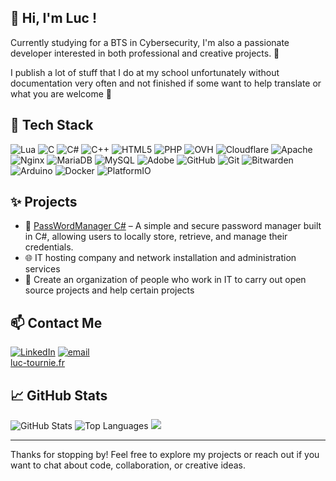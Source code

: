 ## 👋 Hi, I'm Luc !

Currently studying for a BTS in Cybersecurity, I'm also a passionate developer interested in both professional and creative projects. 🚀

I publish a lot of stuff that I do at my school unfortunately without documentation very often and not finished if some want to help translate or what you are welcome 🙂
## 🧰 Tech Stack

![Lua](https://img.shields.io/badge/lua-%232C2D72.svg?style=flat&logo=lua&logoColor=white) ![C](https://img.shields.io/badge/c-%2300599C.svg?style=flat&logo=c&logoColor=white) ![C#](https://img.shields.io/badge/c%23-%23239120.svg?style=flat&logo=csharp&logoColor=white) ![C++](https://img.shields.io/badge/c++-%2300599C.svg?style=flat&logo=c%2B%2B&logoColor=white) ![HTML5](https://img.shields.io/badge/html5-%23E34F26.svg?style=flat&logo=html5&logoColor=white) ![PHP](https://img.shields.io/badge/php-%23777BB4.svg?style=flat&logo=php&logoColor=white) ![OVH](https://img.shields.io/badge/ovh-%23123F6D.svg?style=flat&logo=ovh&logoColor=#123F6D) ![Cloudflare](https://img.shields.io/badge/Cloudflare-F38020?style=flat&logo=Cloudflare&logoColor=white) ![Apache](https://img.shields.io/badge/apache-%23D42029.svg?style=flat&logo=apache&logoColor=white) ![Nginx](https://img.shields.io/badge/nginx-%23009639.svg?style=flat&logo=nginx&logoColor=white) ![MariaDB](https://img.shields.io/badge/MariaDB-003545?style=flat&logo=mariadb&logoColor=white) ![MySQL](https://img.shields.io/badge/mysql-4479A1.svg?style=flat&logo=mysql&logoColor=white) ![Adobe](https://img.shields.io/badge/adobe-%23FF0000.svg?style=flat&logo=adobe&logoColor=white) ![GitHub](https://img.shields.io/badge/github-%23121011.svg?style=flat&logo=github&logoColor=white) ![Git](https://img.shields.io/badge/git-%23F05033.svg?style=flat&logo=git&logoColor=white) ![Bitwarden](https://img.shields.io/badge/bitwarden-%23175DDC.svg?style=flat&logo=bitwarden&logoColor=white) ![Arduino](https://img.shields.io/badge/-Arduino-00979D?style=flat&logo=Arduino&logoColor=white) ![Docker](https://img.shields.io/badge/docker-%230db7ed.svg?style=flat&logo=docker&logoColor=white) ![PlatformIO](https://img.shields.io/badge/PlatformIO-%23222.svg?style=flat&logo=platformio&logoColor=%23f5822a)

## ✨ Projects

- 🔧 [PassWordManager C#](https://github.com/pixe71/PassWord-Manager) – A simple and secure password manager built in C#, allowing users to locally store, retrieve, and manage their credentials.
- 🌐 IT hosting company and network installation and administration services
- 👥 Create an organization of people who work in IT to carry out open source projects and help certain projects

## 📫 Contact Me
[![LinkedIn](https://img.shields.io/badge/LinkedIn-%230077B5.svg?logo=linkedin&logoColor=white)](https://linkedin.com/in/luc-tournié-862ba0224)
[![email](https://img.shields.io/badge/Email-D14836?logo=gmail&logoColor=white)](mailto:contact@luc-tournie.fr) 
<br>
[luc-tournie.fr](https://luc-tournie.fr/)

## 📈 GitHub Stats

<!-- GitHub Stats avec thème par défaut -->
![GitHub Stats](https://github-readme-stats.vercel.app/api?username=pixe71&show_icons=true) <!-- Top Languages avec thème par défaut --> 
![Top Languages](https://github-readme-stats.vercel.app/api/top-langs/?username=pixe71&layout=compact)
![](https://nirzak-streak-stats.vercel.app/?user=pixe71&theme=default&hide_border=false)<br/>

---

Thanks for stopping by! Feel free to explore my projects or reach out if you want to chat about code, collaboration, or creative ideas.
